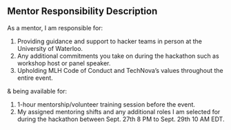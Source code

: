 ## Mentor Responsibility Description

As a mentor, I am responsible for:

1. Providing guidance and support to hacker teams in person at the University of Waterloo.
2. Any additional commitments you take on during the hackathon such as workshop host or panel speaker.
3. Upholding MLH Code of Conduct and TechNova’s values throughout the entire event.

& being available for:

1. 1-hour mentorship/volunteer training session before the event.
2. My assigned mentoring shifts and any additional roles I am selected for during the hackathon between Sept. 27th 8 PM to Sept. 29th 10 AM EDT.

